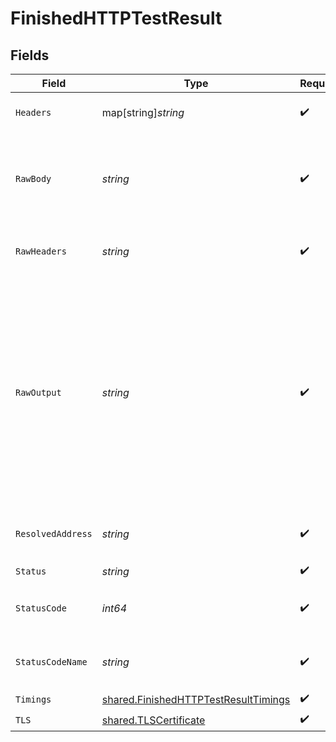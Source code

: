 # FinishedHTTPTestResult


## Fields

| Field                                                                                                                                                                | Type                                                                                                                                                                 | Required                                                                                                                                                             | Description                                                                                                                                                          |
| -------------------------------------------------------------------------------------------------------------------------------------------------------------------- | -------------------------------------------------------------------------------------------------------------------------------------------------------------------- | -------------------------------------------------------------------------------------------------------------------------------------------------------------------- | -------------------------------------------------------------------------------------------------------------------------------------------------------------------- |
| `Headers`                                                                                                                                                            | map[string]*string*                                                                                                                                                  | :heavy_check_mark:                                                                                                                                                   | The HTTP response headers.                                                                                                                                           |
| `RawBody`                                                                                                                                                            | *string*                                                                                                                                                             | :heavy_check_mark:                                                                                                                                                   | The raw HTTP response body. Only the first 10 kb are returned.                                                                                                       |
| `RawHeaders`                                                                                                                                                         | *string*                                                                                                                                                             | :heavy_check_mark:                                                                                                                                                   | The raw HTTP response headers.                                                                                                                                       |
| `RawOutput`                                                                                                                                                          | *string*                                                                                                                                                             | :heavy_check_mark:                                                                                                                                                   | The raw output can be presented to users but is not meant to be parsed clients.<br/>Please use the individual values provided in other fields for automated processing.<br/> |
| `ResolvedAddress`                                                                                                                                                    | *string*                                                                                                                                                             | :heavy_check_mark:                                                                                                                                                   | The resolved IP address of the `target`.                                                                                                                             |
| `Status`                                                                                                                                                             | *string*                                                                                                                                                             | :heavy_check_mark:                                                                                                                                                   | N/A                                                                                                                                                                  |
| `StatusCode`                                                                                                                                                         | *int64*                                                                                                                                                              | :heavy_check_mark:                                                                                                                                                   | The HTTP response status code.                                                                                                                                       |
| `StatusCodeName`                                                                                                                                                     | *string*                                                                                                                                                             | :heavy_check_mark:                                                                                                                                                   | The HTTP response status code name.                                                                                                                                  |
| `Timings`                                                                                                                                                            | [shared.FinishedHTTPTestResultTimings](../../models/shared/finishedhttptestresulttimings.md)                                                                         | :heavy_check_mark:                                                                                                                                                   | N/A                                                                                                                                                                  |
| `TLS`                                                                                                                                                                | [shared.TLSCertificate](../../models/shared/tlscertificate.md)                                                                                                       | :heavy_check_mark:                                                                                                                                                   | N/A                                                                                                                                                                  |